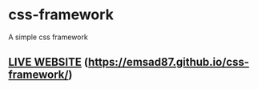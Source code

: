 # css-framework

A simple css framework

## [LIVE WEBSITE](https://emsad87.github.io/css-framework/) (https://emsad87.github.io/css-framework/)
